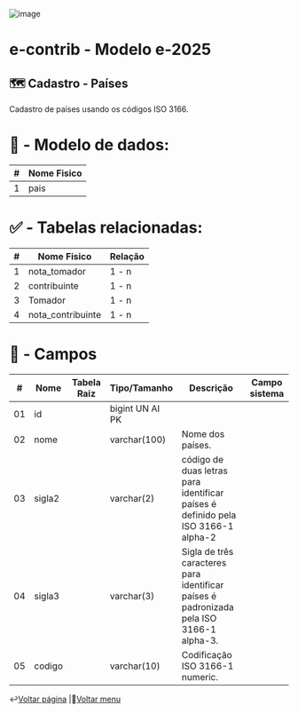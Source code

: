 ![image](https://github.com/user-attachments/assets/04662de1-1516-48d7-bb8c-50b38989e58b)
# e-contrib - Modelo e-2025 
## 🗺️ Cadastro - Países
Cadastro de países usando os códigos ISO 3166.

# 🎲 - Modelo de dados:
 **\#**  |**Nome Fisico**               |
---------|------------------------------|
1        | pais                         |

#
#   ✅ - Tabelas relacionadas:
 **\#**  |**Nome Fisico**               |   **Relação** |
---------|------------------------------|---------------|      
1        | nota_tomador                 |     1 - n     |
2        | contribuinte                 |     1 - n     |
3        | Tomador                      |     1 - n     | 
4        | nota_contribuinte            |     1 - n     |
#
# 🔢 - Campos
 **\#**  | **Nome**                     | **Tabela Raiz**         | **Tipo/Tamanho**        | **Descrição**                                                                           | **Campo sistema**                      |
---------|------------------------------|-------------------------|-------------------------|-----------------------------------------------------------------------------------------|----------------------------------------|
01       | id                           |                         | bigint UN AI PK         |                                                                                         |                                        |
02       | nome                         |                         | varchar(100)            | Nome dos países.                                                                        |                                        |
03       | sigla2                       |                         | varchar(2)              | código de duas letras para identificar países é definido pela ISO 3166-1 alpha-2        |                                        |
04       | sigla3                       |                         | varchar(3)              | Sigla de três caracteres para identificar países é padronizada pela ISO 3166-1 alpha-3. |                                        |
05       | codigo                       |                         | varchar(10)             | Codificação ISO 3166-1 numeric.                                                         |                                        |
 
↩️[Voltar página](https://github.com/VenturaCerqueira/Documento_gestao_tributaria/blob/main/Cadastro/17%20-%20estado.md) |🔢[Voltar menu](https://github.com/VenturaCerqueira/Documento_gestao_tributaria) 